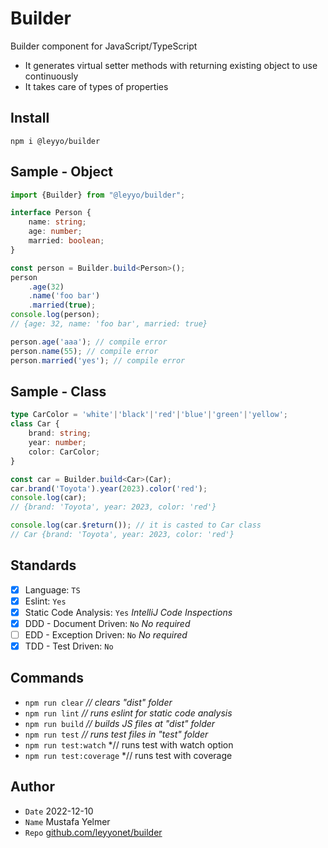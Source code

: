 # Builder
Builder component for JavaScript/TypeScript

- It generates virtual setter methods with returning existing object to use continuously
- It takes care of types of properties

## Install
``npm i @leyyo/builder``

## Sample - Object
```typescript
import {Builder} from "@leyyo/builder";

interface Person {
    name: string;
    age: number;
    married: boolean;
}

const person = Builder.build<Person>();
person
    .age(32)
    .name('foo bar')
    .married(true);
console.log(person);
// {age: 32, name: 'foo bar', married: true}

person.age('aaa'); // compile error
person.name(55); // compile error
person.married('yes'); // compile error

```

## Sample - Class
```typescript
type CarColor = 'white'|'black'|'red'|'blue'|'green'|'yellow';
class Car {
    brand: string;
    year: number;
    color: CarColor;
}

const car = Builder.build<Car>(Car);
car.brand('Toyota').year(2023).color('red');
console.log(car);
// {brand: 'Toyota', year: 2023, color: 'red'}

console.log(car.$return()); // it is casted to Car class
// Car {brand: 'Toyota', year: 2023, color: 'red'}
```
## Standards
- [x] Language: `TS`
- [x] Eslint: `Yes`
- [x] Static Code Analysis: `Yes` *IntelliJ Code Inspections*
- [x] DDD - Document Driven: `No` *No required*
- [ ] EDD - Exception Driven: `No` *No required*
- [x] TDD - Test Driven: `No`

## Commands
- ``npm run clear`` *// clears "dist" folder*
- ``npm run lint`` *// runs eslint for static code analysis*
- ``npm run build`` *// builds JS files at "dist" folder*
- ``npm run test`` *// runs test files in "test" folder*
- ``npm run test:watch`` *// runs test with watch option
- ``npm run test:coverage`` *// runs test with coverage

## Author
- `Date` 2022-12-10
- `Name` Mustafa Yelmer
- `Repo` [github.com/leyyonet/builder](https://github.com/leyyonet/builder)
